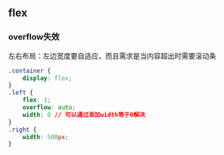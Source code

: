 ## flex

### overflow失效

左右布局：左边宽度要自适应，而且需求是当内容超出时需要滚动条
```css
.container {
    display: flex;
}
.left {
    flex: 1;
    overflow: auto;
    width: 0 // 可以通过添加width等于0解决
}
.right {
    width: 500px;
}
```
